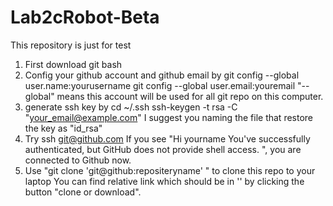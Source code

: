 # Lab2cRobot-Beta
This repository is just for test
1. First download git bash
2. Config your github account and github email by
   git config --global user.name:yourusername
   git config --global user.email:youremail
   "--global" means this account will be used for all git repo on this computer. 
3. generate ssh key by
   cd ~/.ssh
   ssh-keygen -t rsa -C "your_email@example.com"
   I suggest you naming the file that restore the key as "id_rsa"
4. Try
   ssh git@github.com
   If you see "Hi yourname You've successfully authenticated, but GitHub does not provide shell access. ", 
   you are connected to Github now.
5. Use "git clone 'git@github:repositeryname' " to clone this repo to your laptop
   You can find relative link which should be in '' by clicking the button "clone or download". 
